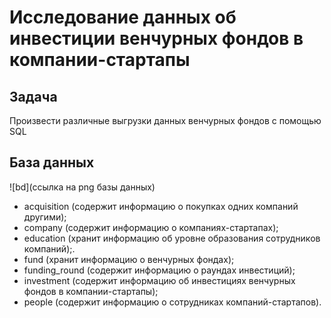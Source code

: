 # Исследование данных об инвестиции венчурных фондов в компании-стартапы

## Задача

Произвести различные выгрузки данных венчурных фондов с помощью SQL

## База данных
![bd](ссылка на png базы данных)

* acquisition (cодержит информацию о покупках одних компаний другими);
* company (cодержит информацию о компаниях-стартапах);
* education (хранит информацию об уровне образования сотрудников компаний);.
* fund (хранит информацию о венчурных фондах);
* funding_round (содержит информацию о раундах инвестиций);
* investment (cодержит информацию об инвестициях венчурных фондов в компании-стартапы);
* people (cодержит информацию о сотрудниках компаний-стартапов).